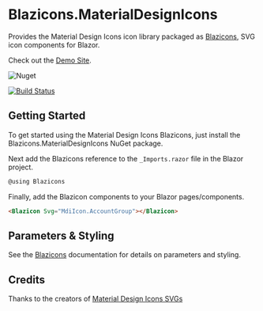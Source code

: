 # Blazicons.MaterialDesignIcons
Provides the Material Design Icons icon library packaged as [Blazicons](https://github.com/kyleherzog/Blazicons), SVG icon components for Blazor.

Check out the [Demo Site](http://blazicons.com).

![Nuget](https://img.shields.io/nuget/v/Blazicons.MaterialDesignIcons)

[![Build Status](https://dev.azure.com/kyleherzog/Blazicons/_apis/build/status/Blazicons.MaterialDesignIcons?branchName=main)](https://dev.azure.com/kyleherzog/Blazicons/_build/latest?definitionId=22&branchName=main)

## Getting Started
To get started using the Material Design Icons Blazicons, just install the Blazicons.MaterialDesignIcons NuGet package.

Next add the Blazicons reference to the `_Imports.razor` file in the Blazor project.

```csharp
@using Blazicons
```

Finally, add the Blazicon components to your Blazor pages/components.
```html
<Blazicon Svg="MdiIcon.AccountGroup"></Blazicon>
```

## Parameters & Styling
See the [Blazicons](https://github.com/kyleherzog/Blazicons) documentation for details on parameters and styling.

## Credits
Thanks to the creators of [Material Design Icons SVGs](https://github.com/Templarian/MaterialDesign-SVG)